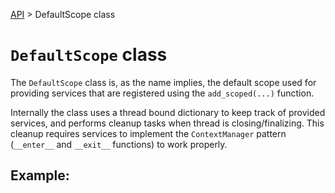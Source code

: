 [API](/docs/api.md) > DefaultScope class
# `DefaultScope` class

The `DefaultScope` class is, as the name implies, the default scope used for providing services that are registered using the `add_scoped(...)` function.

Internally the class uses a thread bound dictionary to keep track of provided services, and performs cleanup tasks when thread is closing/finalizing. This cleanup requires services to implement the `ContextManager` pattern (`__enter__` and `__exit__` functions) to work properly.


## Example:
```python

```